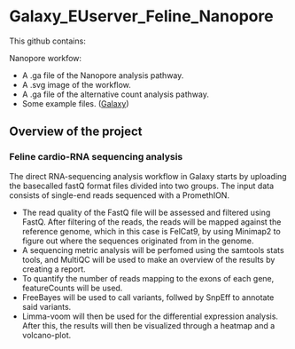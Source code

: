 # Galaxy_EUserver_Feline_Nanopore
This github contains:

Nanopore workfow: 
- A .ga file of the Nanopore analysis pathway.
- A .svg image of the workflow.
- A .ga file of the alternative count analysis pathway.
- Some example files. ([Galaxy](Galaxy)) 

## Overview of the project

### Feline cardio-RNA sequencing analysis  
The direct RNA-sequencing analysis workflow in Galaxy starts by uploading the basecalled fastQ format files divided into two groups. The input data consists of single-end reads sequenced with a PromethION.  
* The read quality of the FastQ file will be assessed and filtered using FastQ. After filtering of the reads, the reads will be mapped against the reference genome, which in this case is FelCat9, by using Minimap2 to figure out where the sequences originated from in the genome.
* A sequencing metric analysis will be perfomed using the samtools stats tools, and MultiQC will be used to make an overview of the results by creating a report. 
* To quantify the number of reads mapping to the exons of each gene, featureCounts will be used.
* FreeBayes will be used to call variants, follwed by SnpEff to annotate said variants. 
* Limma-voom will then be used for the differential expression analysis. After this, the results will then be visualized through a heatmap and a volcano-plot.
